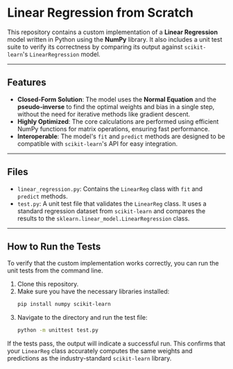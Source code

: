 # Linear Regression from Scratch

This repository contains a custom implementation of a **Linear Regression** model written in Python using the **NumPy** library. It also includes a unit test suite to verify its correctness by comparing its output against `scikit-learn`'s `LinearRegression` model.

---

## Features

* **Closed-Form Solution**: The model uses the **Normal Equation** and the **pseudo-inverse** to find the optimal weights and bias in a single step, without the need for iterative methods like gradient descent.
* **Highly Optimized**: The core calculations are performed using efficient NumPy functions for matrix operations, ensuring fast performance.
* **Interoperable**: The model's `fit` and `predict` methods are designed to be compatible with `scikit-learn`'s API for easy integration.

---

## Files

* `linear_regression.py`: Contains the `LinearReg` class with `fit` and `predict` methods.
* `test.py`: A unit test file that validates the `LinearReg` class. It uses a standard regression dataset from `scikit-learn` and compares the results to the `sklearn.linear_model.LinearRegression` class.

---

## How to Run the Tests

To verify that the custom implementation works correctly, you can run the unit tests from the command line.

1.  Clone this repository.
2.  Make sure you have the necessary libraries installed:
    ```bash
    pip install numpy scikit-learn
    ```
3.  Navigate to the directory and run the test file:
    ```bash
    python -m unittest test.py
    ```

If the tests pass, the output will indicate a successful run. This confirms that your `LinearReg` class accurately computes the same weights and predictions as the industry-standard `scikit-learn` library.